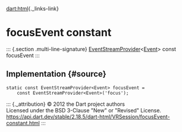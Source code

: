 [dart:html](../../dart-html/dart-html-library){._links-link}

focusEvent constant
===================

::: {.section .multi-line-signature}
[EventStreamProvider](../eventstreamprovider-class)\<[Event](../event-class)\>
const focusEvent
:::

Implementation {#source}
--------------

``` {.language-dart data-language="dart"}
static const EventStreamProvider<Event> focusEvent =
    const EventStreamProvider<Event>('focus');
```

::: {._attribution}
© 2012 the Dart project authors\
Licensed under the BSD 3-Clause \"New\" or \"Revised\" License.\
<https://api.dart.dev/stable/2.18.5/dart-html/VRSession/focusEvent-constant.html>
:::
